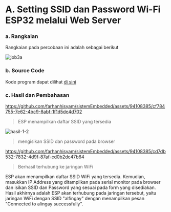 # A. Setting SSID dan Password Wi-Fi ESP32 melalui Web Server

### a. Rangkaian
Rangkaian pada percobaan ini adalah sebagai berikut

![job3a](https://github.com/iamanisaamalia/sistemembedded/assets/147674408/a37af924-187d-41d9-8d78-a6316d5a189b)


### b. Source Code
Kode program dapat dilihat <a href="4a_setting_ssid_pasword_melalui_web_server.ino">di sini</a>

### c. Hasil dan Pembahasan

https://github.com/farhanhisyam/sistemEmbedded/assets/94108385/cf784755-7e62-4bc9-8abf-1f1d5de4d702
>ESP menampilkan daftar SSID yang tersedia

![hasil-1-2](https://github.com/farhanhisyam/sistemEmbedded/assets/94108385/e4c0a3b6-c21a-47dc-98aa-ce0209048d61)
>mengisikan SSID dan password pada browser

https://github.com/farhanhisyam/sistemEmbedded/assets/94108385/cd7db532-7832-4d9f-87af-cd0b2dc47b64
>Berhasil terhubung ke jaringan WiFi

ESP akan menampilkan daftar SSID WiFi yang tersedia. Kemudian, masukkan IP Address yang ditampilkan pada serial monitor pada browser dan isikan SSID dan Password yang sesuai pada form yang
disediakan. Hasil akhirnya adalah ESP akan terhubung pada jaringan tersebut, yaitu jaringan WiFi dengan SSID "alfingay" dengan menampilkan pesan "Connected to alingay successfully".
